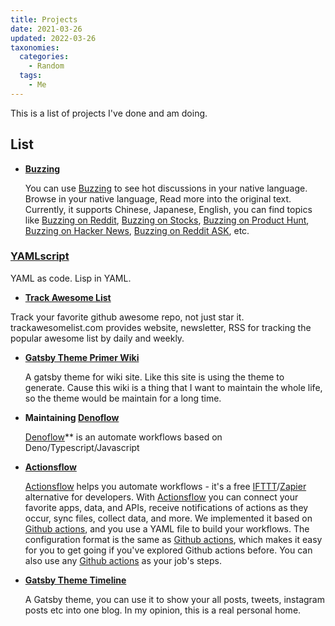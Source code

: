 ```yaml
---
title: Projects
date: 2021-03-26
updated: 2022-03-26
taxonomies:
  categories:
    - Random
  tags:
    - Me
---
```


This is a list of projects I've done and am doing.

<!-- more -->

## List

- **[Buzzing](https://www.buzzing.cc)**

  You can use [Buzzing](https://www.buzzing.cc/) to see hot discussions in your native language. Browse in your native language, Read more into the original text. Currently, it supports Chinese, Japanese, English, you can find topics like [Buzzing on Reddit](https://reddit.buzzing.cc), [Buzzing on Stocks](https://stocks.buzzing.cc), [Buzzing on Product Hunt](https://ph.buzzing.cc), [Buzzing on Hacker News](https://hn.buzzing.cc/), [Buzzing on Reddit ASK](https://ask.buzzing.cc/), etc.

### [YAMLscript](https://github.com/yamlscript/yamlscript)

YAML as code. Lisp in YAML.

- **[Track Awesome List](https://www.trackawesomelist.com)**

Track your favorite github awesome repo, not just star it. trackawesomelist.com provides website, newsletter, RSS for tracking the popular awesome list by daily and weekly.

- **[Gatsby Theme Primer Wiki](https://github.com/theowenyoung/gatsby-theme-primer-wiki)**

  A gatsby theme for wiki site. Like this site is using the theme to generate. Cause this wiki is a thing that I want to maintain the whole life, so the theme would be maintain for a long time.

- **Maintaining [Denoflow](https://github.com/denoflow/denoflow)**

  [Denoflow](https://github.com/denoflow/denoflow)\*\* is an automate workflows based on Deno/Typescript/Javascript

- **[Actionsflow](https://github.com/actionsflow/actionsflow)**

  [Actionsflow](https://github.com/actionsflow/actionsflow) helps you automate workflows - it's a free [IFTTT](https://ifttt.com/)/[Zapier](https://zapier.com/) alternative for developers. With [Actionsflow](https://github.com/actionsflow/actionsflow) you can connect your favorite apps, data, and APIs, receive notifications of actions as they occur, sync files, collect data, and more. We implemented it based on [Github actions](https://docs.github.com/en/actions), and you use a YAML file to build your workflows. The configuration format is the same as [Github actions](https://docs.github.com/en/actions/configuring-and-managing-workflows/configuring-a-workflow), which makes it easy for you to get going if you've explored Github actions before. You can also use any [Github actions](https://github.com/marketplace?type=actions) as your job's steps.

- **[Gatsby Theme Timeline](https://github.com/theowenyoung/gatsby-theme-timeline)**

  A Gatsby theme, you can use it to show your all posts, tweets, instagram posts etc into one blog. In my opinion, this is a real personal home.
